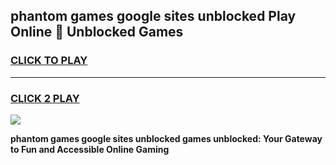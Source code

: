 
## phantom games google sites unblocked Play Online 👋 Unblocked Games
<h3>
<a href="https://premium.freeplayer.one?title=phantom_games_google_sites_unblocked&ref=19F">CLICK TO PLAY</a></h3>
<hr>

<h3>
<a href="https://premium.freeplayer.one?title=phantom_games_google_sites_unblocked&ref=19F">CLICK 2 PLAY</a>
  
</h3>

<a href="https://premium.freeplayer.one?title=phantom_games_google_sites_unblocked&ref=19F"><img src="https://clearcache.store/games.png"></a>


**phantom games google sites unblocked games unblocked: Your Gateway to Fun and Accessible Online Gaming**

